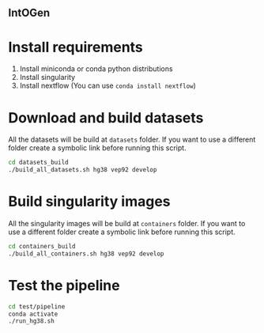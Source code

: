 ## IntOGen ##

# Install requirements

1. Install miniconda or conda python distributions
2. Install singularity
3. Install nextflow  (You can use `conda install nextflow`)

# Download and build datasets
All the datasets will be build at `datasets` folder. If you want to use a different folder create a symbolic link before running this script.

```bash
cd datasets_build
./build_all_datasets.sh hg38 vep92 develop
```

# Build singularity images
All the singularity images will be build at `containers` folder. If you want to use a different folder create a symbolic link before running this script.

```bash
cd containers_build
./build_all_containers.sh hg38 vep92 develop
```

# Test the pipeline
```bash
cd test/pipeline
conda activate
./run_hg38.sh
```
